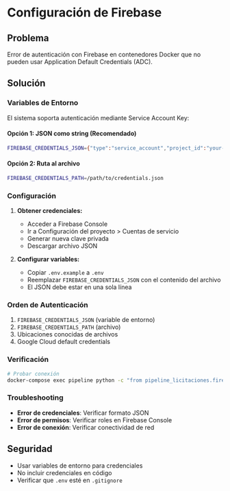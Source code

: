 # Configuración de Firebase

## Problema

Error de autenticación con Firebase en contenedores Docker que no pueden usar Application Default Credentials (ADC).

## Solución

### Variables de Entorno

El sistema soporta autenticación mediante Service Account Key:

#### Opción 1: JSON como string (Recomendado)
```bash
FIREBASE_CREDENTIALS_JSON={"type":"service_account","project_id":"your-project",...}
```

#### Opción 2: Ruta al archivo
```bash
FIREBASE_CREDENTIALS_PATH=/path/to/credentials.json
```

### Configuración

1. **Obtener credenciales:**
   - Acceder a Firebase Console
   - Ir a Configuración del proyecto > Cuentas de servicio
   - Generar nueva clave privada
   - Descargar archivo JSON

2. **Configurar variables:**
   - Copiar `.env.example` a `.env`
   - Reemplazar `FIREBASE_CREDENTIALS_JSON` con el contenido del archivo
   - El JSON debe estar en una sola línea

### Orden de Autenticación

1. `FIREBASE_CREDENTIALS_JSON` (variable de entorno)
2. `FIREBASE_CREDENTIALS_PATH` (archivo)
3. Ubicaciones conocidas de archivos
4. Google Cloud default credentials

### Verificación

```bash
# Probar conexión
docker-compose exec pipeline python -c "from pipeline_licitaciones.firebase_config import get_firestore_client; client = get_firestore_client(); print('Conexión exitosa')"
```

### Troubleshooting

- **Error de credenciales**: Verificar formato JSON
- **Error de permisos**: Verificar roles en Firebase Console
- **Error de conexión**: Verificar conectividad de red

## Seguridad

- Usar variables de entorno para credenciales
- No incluir credenciales en código
- Verificar que `.env` esté en `.gitignore`